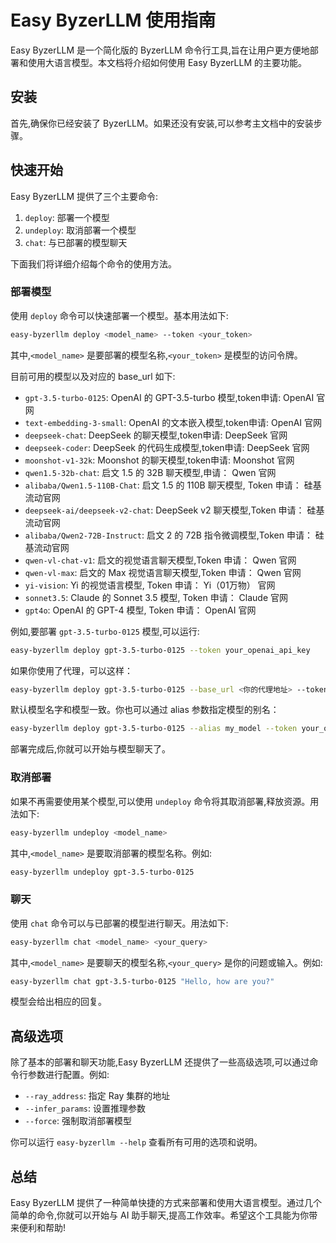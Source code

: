 # Easy ByzerLLM 使用指南

Easy ByzerLLM 是一个简化版的 ByzerLLM 命令行工具,旨在让用户更方便地部署和使用大语言模型。本文档将介绍如何使用 Easy ByzerLLM 的主要功能。

## 安装

首先,确保你已经安装了 ByzerLLM。如果还没有安装,可以参考主文档中的安装步骤。

## 快速开始

Easy ByzerLLM 提供了三个主要命令:

1. `deploy`: 部署一个模型
2. `undeploy`: 取消部署一个模型 
3. `chat`: 与已部署的模型聊天

下面我们将详细介绍每个命令的使用方法。

### 部署模型

使用 `deploy` 命令可以快速部署一个模型。基本用法如下:

```bash
easy-byzerllm deploy <model_name> --token <your_token>
```

其中,`<model_name>` 是要部署的模型名称,`<your_token>` 是模型的访问令牌。

目前可用的模型以及对应的 base_url 如下:

- `gpt-3.5-turbo-0125`: OpenAI 的 GPT-3.5-turbo 模型,token申请: OpenAI 官网
- `text-embedding-3-small`: OpenAI 的文本嵌入模型,token申请: OpenAI 官网  
- `deepseek-chat`: DeepSeek 的聊天模型,token申请: DeepSeek 官网
- `deepseek-coder`: DeepSeek 的代码生成模型,token申请: DeepSeek 官网
- `moonshot-v1-32k`: Moonshot 的聊天模型,token申请: Moonshot 官网
- `qwen1.5-32b-chat`: 启文 1.5 的 32B 聊天模型,申请： Qwen 官网
- `alibaba/Qwen1.5-110B-Chat`: 启文 1.5 的 110B 聊天模型, Token 申请： 硅基流动官网
- `deepseek-ai/deepseek-v2-chat`: DeepSeek v2 聊天模型,Token 申请： 硅基流动官网
- `alibaba/Qwen2-72B-Instruct`: 启文 2 的 72B 指令微调模型,Token 申请： 硅基流动官网
- `qwen-vl-chat-v1`: 启文的视觉语言聊天模型,Token 申请： Qwen 官网
- `qwen-vl-max`: 启文的 Max 视觉语言聊天模型,Token 申请： Qwen 官网
- `yi-vision`: Yi 的视觉语言模型, Token 申请： Yi（01万物） 官网
- `sonnet3.5`: Claude 的 Sonnet 3.5 模型, Token 申请： Claude 官网
- `gpt4o`: OpenAI 的 GPT-4 模型, Token 申请： OpenAI 官网

例如,要部署 `gpt-3.5-turbo-0125` 模型,可以运行:

```bash  
easy-byzerllm deploy gpt-3.5-turbo-0125 --token your_openai_api_key
```

如果你使用了代理，可以这样：

```bash
easy-byzerllm deploy gpt-3.5-turbo-0125 --base_url <你的代理地址> --token your_openai_api_key
```

默认模型名字和模型一致。你也可以通过 alias 参数指定模型的别名：

```bash
easy-byzerllm deploy gpt-3.5-turbo-0125 --alias my_model --token your_openai_api_key
```


部署完成后,你就可以开始与模型聊天了。

### 取消部署

如果不再需要使用某个模型,可以使用 `undeploy` 命令将其取消部署,释放资源。用法如下:

```bash
easy-byzerllm undeploy <model_name>
```

其中,`<model_name>` 是要取消部署的模型名称。例如:

```bash  
easy-byzerllm undeploy gpt-3.5-turbo-0125
```

### 聊天

使用 `chat` 命令可以与已部署的模型进行聊天。用法如下:

```bash
easy-byzerllm chat <model_name> <your_query>
```

其中,`<model_name>` 是要聊天的模型名称,`<your_query>` 是你的问题或输入。例如:

```bash
easy-byzerllm chat gpt-3.5-turbo-0125 "Hello, how are you?"  
```

模型会给出相应的回复。

## 高级选项

除了基本的部署和聊天功能,Easy ByzerLLM 还提供了一些高级选项,可以通过命令行参数进行配置。例如:

- `--ray_address`: 指定 Ray 集群的地址
- `--infer_params`: 设置推理参数
- `--force`: 强制取消部署模型

你可以运行 `easy-byzerllm --help` 查看所有可用的选项和说明。

## 总结

Easy ByzerLLM 提供了一种简单快捷的方式来部署和使用大语言模型。通过几个简单的命令,你就可以开始与 AI 助手聊天,提高工作效率。希望这个工具能为你带来便利和帮助!
